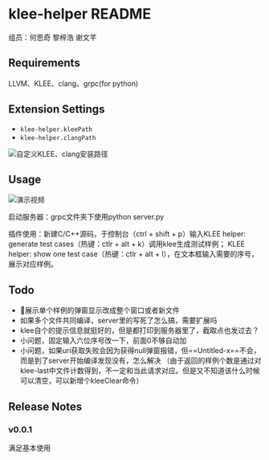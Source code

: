 # klee-helper README

组员：何思奇    黎梓浩    谢文芊

## Requirements

LLVM、KLEE、clang、grpc(for python)

## Extension Settings

* `klee-helper.kleePath`
* `klee-helper.clangPath`

![自定义KLEE、clang安装路径](https://foruda.gitee.com/images/1660157531758584404/extension-settings-for--klee-helper.png)


## Usage

![演示视频](https://pic.imgdb.cn/item/62f49c6816f2c2beb13e2c96.gif)

启动服务器：grpc文件夹下使用python server.py

插件使用：新建C/C++源码，于控制台（ctrl + shift + p）输入KLEE helper: generate test cases（热键：ctlr + alt + k）调用klee生成测试样例；
KLEE helper: show one test case（热键：ctlr + alt + l），在文本框输入需要的序号，展示对应样例。

## Todo

- 🔸展示单个样例的弹窗显示改成整个窗口或者新文件
- 如果多个文件共同编译，server里的写死了怎么搞，需要扩展吗
- klee自个的提示信息就挺好的，但是都打印到服务器里了，截取点也发过去？
- 小问题，固定输入六位序号改一下，前面0不够自动加
- 小问题，如果uri获取失败会因为获得null弹窗报错，但==Untitled-x==不会，而是到了server开始编译发现没有，怎么解决
  （由于返回的样例个数是通过对klee-last中文件计数得到，不一定和当此请求对应。但是又不知道该什么时候可以清空，可以新增个kleeClear命令）

## Release Notes

### v0.0.1

满足基本使用